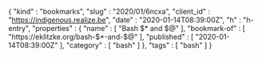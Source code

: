 {
  "kind" : "bookmarks",
  "slug" : "2020/01/6ncxa",
  "client_id" : "https://indigenous.realize.be",
  "date" : "2020-01-14T08:39:00Z",
  "h" : "h-entry",
  "properties" : {
    "name" : [ "Bash $* and $@" ],
    "bookmark-of" : [ "https://eklitzke.org/bash-$*-and-$@" ],
    "published" : [ "2020-01-14T08:39:00Z" ],
    "category" : [ "bash" ]
  },
  "tags" : [ "bash" ]
}
